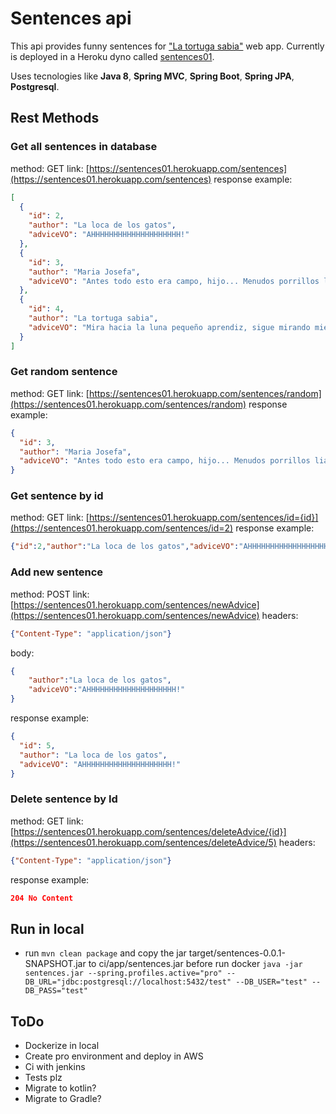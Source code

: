# Sentences api
This api provides funny sentences for ["La tortuga sabia"](https://github.com/scatt89/tortuga_sabia) web app. Currently is deployed in a Heroku dyno called [sentences01](https://sentences01.herokuapp.com/).

Uses tecnologies like **Java 8**, **Spring MVC**, **Spring Boot**, **Spring JPA**, **Postgresql**.

## Rest Methods
### Get all sentences in database
method: GET
link:  [https://sentences01.herokuapp.com/sentences](https://sentences01.herokuapp.com/sentences)
response example:
```json
[
  {
    "id": 2,
    "author": "La loca de los gatos",
    "adviceVO": "AHHHHHHHHHHHHHHHHHHHH!"
  },
  {
    "id": 3,
    "author": "Maria Josefa",
    "adviceVO": "Antes todo esto era campo, hijo... Menudos porrillos liábamos."
  },
  {
    "id": 4,
    "author": "La tortuga sabia",
    "adviceVO": "Mira hacia la luna pequeño aprendiz, sigue mirando mientras te hago un hijo."
  }
]
```

### Get random sentence
method: GET
link: [https://sentences01.herokuapp.com/sentences/random](https://sentences01.herokuapp.com/sentences/random)
response example:
```json
{
  "id": 3,
  "author": "Maria Josefa",
  "adviceVO": "Antes todo esto era campo, hijo... Menudos porrillos liábamos."
}
```
### Get sentence by id
method: GET
link: [https://sentences01.herokuapp.com/sentences/id={id}](https://sentences01.herokuapp.com/sentences/id=2)
response example:
```json
{"id":2,"author":"La loca de los gatos","adviceVO":"AHHHHHHHHHHHHHHHHHHHH!"}
```

### Add new sentence
method: POST
link: [https://sentences01.herokuapp.com/sentences/newAdvice](https://sentences01.herokuapp.com/sentences/newAdvice)
headers:
```json
{"Content-Type": "application/json"}
```
body: 
```json
{
	"author":"La loca de los gatos",
	"adviceVO":"AHHHHHHHHHHHHHHHHHHHH!"
}
```
response example:
```json
{
  "id": 5,
  "author": "La loca de los gatos",
  "adviceVO": "AHHHHHHHHHHHHHHHHHHHH!"
}
```

### Delete sentence by Id
method: GET
link: [https://sentences01.herokuapp.com/sentences/deleteAdvice/{id}](https://sentences01.herokuapp.com/sentences/deleteAdvice/5)
headers:
```json
{"Content-Type": "application/json"}
```
response example:
```json
204 No Content
```

## Run in local
- run `mvn clean package` and copy the jar target/sentences-0.0.1-SNAPSHOT.jar to ci/app/sentences.jar before run docker
`
java -jar sentences.jar --spring.profiles.active="pro" --DB_URL="jdbc:postgresql://localhost:5432/test" --DB_USER="test" --DB_PASS="test"
`

## ToDo
 - Dockerize in local
 - Create pro environment and deploy in AWS
 - Ci with jenkins
 - Tests plz
 - Migrate to kotlin?
 - Migrate to Gradle?